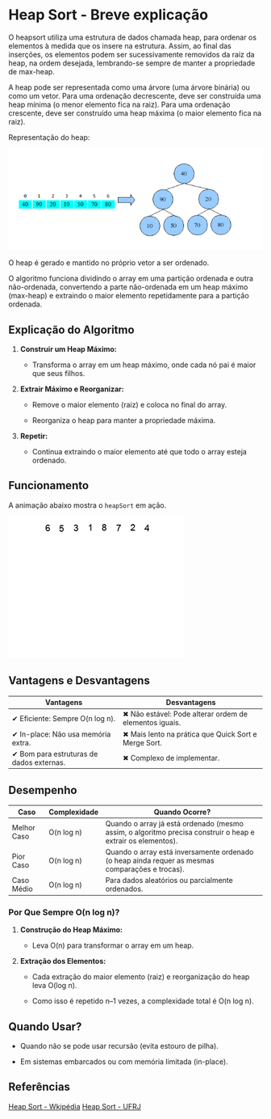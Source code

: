 # Heap Sort - Breve explicação

O heapsort utiliza uma estrutura de dados chamada heap, para ordenar os elementos à medida que os insere na estrutura. Assim, ao final das inserções, os elementos podem ser sucessivamente removidos da raiz da heap, na ordem desejada, lembrando-se sempre de manter a propriedade de max-heap.

A heap pode ser representada como uma árvore (uma árvore binária) ou como um vetor. Para uma ordenação decrescente, deve ser construída uma heap mínima (o menor elemento fica na raiz). Para uma ordenação crescente, deve ser construído uma heap máxima (o maior elemento fica na raiz).

Representação do heap:

![alt text](image1.png)

O heap é gerado e mantido no próprio vetor a ser ordenado.

O algoritmo funciona dividindo o array em uma partição ordenada e outra não-ordenada, convertendo a parte não-ordenada em um heap máximo (max-heap) e extraindo o maior elemento repetidamente para a partição ordenada.

## Explicação do Algoritmo

1. **Construir um Heap Máximo:**

    - Transforma o array em um heap máximo, onde cada nó pai é maior que seus filhos.

2. **Extrair Máximo e Reorganizar:**

    - Remove o maior elemento (raiz) e coloca no final do array.

    - Reorganiza o heap para manter a propriedade máxima.

3. **Repetir:**

    - Continua extraindo o maior elemento até que todo o array esteja ordenado.

## Funcionamento

A animação abaixo mostra o `heapSort` em ação.

![alt text](heap-sort-example.gif)

## Vantagens e Desvantagens

| Vantagens                                       | Desvantagens                                             |
|------------------------------------------------|----------------------------------------------------------|
| ✔ Eficiente: Sempre O(n log n).                | ✖ Não estável: Pode alterar ordem de elementos iguais.   |
| ✔ In-place: Não usa memória extra.             | ✖ Mais lento na prática que Quick Sort e Merge Sort.     |
| ✔ Bom para estruturas de dados externas.       | ✖ Complexo de implementar.                               |

## Desempenho

| Caso         | Complexidade | Quando Ocorre?                                                                                      |
|--------------|--------------|-----------------------------------------------------------------------------------------------------|
| Melhor Caso  | O(n log n)   | Quando o array já está ordenado (mesmo assim, o algoritmo precisa construir o heap e extrair os elementos). |
| Pior Caso    | O(n log n)   | Quando o array está inversamente ordenado (o heap ainda requer as mesmas comparações e trocas).    |
| Caso Médio   | O(n log n)   | Para dados aleatórios ou parcialmente ordenados.                                                   |

### Por Que Sempre O(n log n)?

1. **Construção do Heap Máximo:**

    - Leva O(n) para transformar o array em um heap.

2. **Extração dos Elementos:**

    - Cada extração do maior elemento (raiz) e reorganização do heap leva O(log n).

    - Como isso é repetido n–1 vezes, a complexidade total é O(n log n).

## Quando Usar?

- Quando não se pode usar recursão (evita estouro de pilha).

- Em sistemas embarcados ou com memória limitada (in-place).

## Referências

[Heap Sort - Wkipédia](https://pt.wikipedia.org/wiki/Heapsort#cite_note-2)
[Heap Sort - UFRJ](https://www.cos.ufrj.br/~rfarias/cos121/aula_09.html)